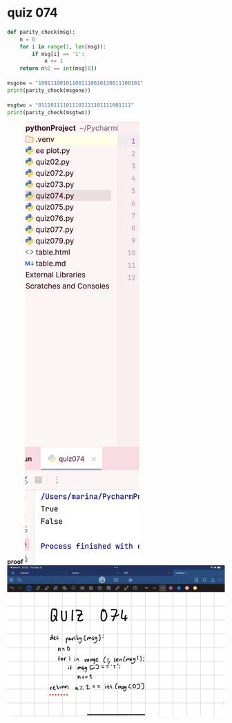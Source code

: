 # quiz 074

```.py
def parity_check(msg):
    n = 0
    for i in range(1, len(msg)):
        if msg[i] == '1':
            n += 1
    return n%2 == int(msg[0])

msgone = "100111001011001110010110011100101"
print(parity_check(msgone))

msgtwo = "011101111011101111101111001111"
print(parity_check(msgtwo))

```
**proof**
![](https://github.com/marinamen/year2/blob/main/quizzes/media/Screenshot%202024-09-12%20at%2022.59.45.png)
![](https://github.com/marinamen/year2/blob/main/quizzes/media/IMG_983E59E2A7F9-1.jpeg)
